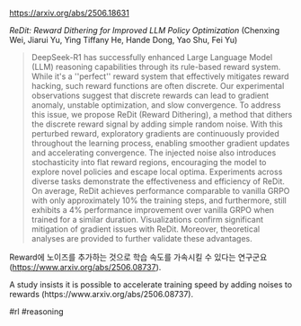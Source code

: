 https://arxiv.org/abs/2506.18631

*ReDit: Reward Dithering for Improved LLM Policy Optimization* (Chenxing Wei, Jiarui Yu, Ying Tiffany He, Hande Dong, Yao Shu, Fei Yu)

> DeepSeek-R1 has successfully enhanced Large Language Model (LLM) reasoning capabilities through its rule-based reward system. While it's a ''perfect'' reward system that effectively mitigates reward hacking, such reward functions are often discrete. Our experimental observations suggest that discrete rewards can lead to gradient anomaly, unstable optimization, and slow convergence. To address this issue, we propose ReDit (Reward Dithering), a method that dithers the discrete reward signal by adding simple random noise. With this perturbed reward, exploratory gradients are continuously provided throughout the learning process, enabling smoother gradient updates and accelerating convergence. The injected noise also introduces stochasticity into flat reward regions, encouraging the model to explore novel policies and escape local optima. Experiments across diverse tasks demonstrate the effectiveness and efficiency of ReDit. On average, ReDit achieves performance comparable to vanilla GRPO with only approximately 10% the training steps, and furthermore, still exhibits a 4% performance improvement over vanilla GRPO when trained for a similar duration. Visualizations confirm significant mitigation of gradient issues with ReDit. Moreover, theoretical analyses are provided to further validate these advantages.

Reward에 노이즈를 추가하는 것으로 학습 속도를 가속시킬 수 있다는 연구군요 (https://www.arxiv.org/abs/2506.08737).

<english>
A study insists it is possible to accelerate training speed by adding noises to rewards (https://www.arxiv.org/abs/2506.08737).
</english>

#rl #reasoning 